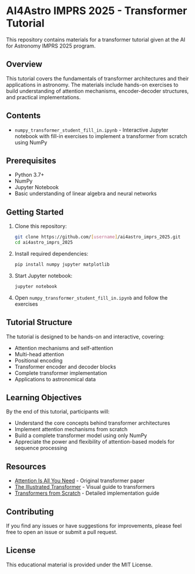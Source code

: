 # AI4Astro IMPRS 2025 - Transformer Tutorial

This repository contains materials for a transformer tutorial given at the AI for Astronomy IMPRS 2025 program.

## Overview

This tutorial covers the fundamentals of transformer architectures and their applications in astronomy. The materials include hands-on exercises to build understanding of attention mechanisms, encoder-decoder structures, and practical implementations.

## Contents

- `numpy_transformer_student_fill_in.ipynb` - Interactive Jupyter notebook with fill-in exercises to implement a transformer from scratch using NumPy

## Prerequisites

- Python 3.7+
- NumPy
- Jupyter Notebook
- Basic understanding of linear algebra and neural networks

## Getting Started

1. Clone this repository:
   ```bash
   git clone https://github.com/[username]/ai4astro_imprs_2025.git
   cd ai4astro_imprs_2025
   ```

2. Install required dependencies:
   ```bash
   pip install numpy jupyter matplotlib
   ```

3. Start Jupyter notebook:
   ```bash
   jupyter notebook
   ```

4. Open `numpy_transformer_student_fill_in.ipynb` and follow the exercises

## Tutorial Structure

The tutorial is designed to be hands-on and interactive, covering:

- Attention mechanisms and self-attention
- Multi-head attention
- Positional encoding
- Transformer encoder and decoder blocks
- Complete transformer implementation
- Applications to astronomical data

## Learning Objectives

By the end of this tutorial, participants will:
- Understand the core concepts behind transformer architectures
- Implement attention mechanisms from scratch
- Build a complete transformer model using only NumPy
- Appreciate the power and flexibility of attention-based models for sequence processing

## Resources

- [Attention Is All You Need](https://arxiv.org/abs/1706.03762) - Original transformer paper
- [The Illustrated Transformer](http://jalammar.github.io/illustrated-transformer/) - Visual guide to transformers
- [Transformers from Scratch](https://peterbloem.nl/blog/transformers) - Detailed implementation guide

## Contributing

If you find any issues or have suggestions for improvements, please feel free to open an issue or submit a pull request.

## License

This educational material is provided under the MIT License.